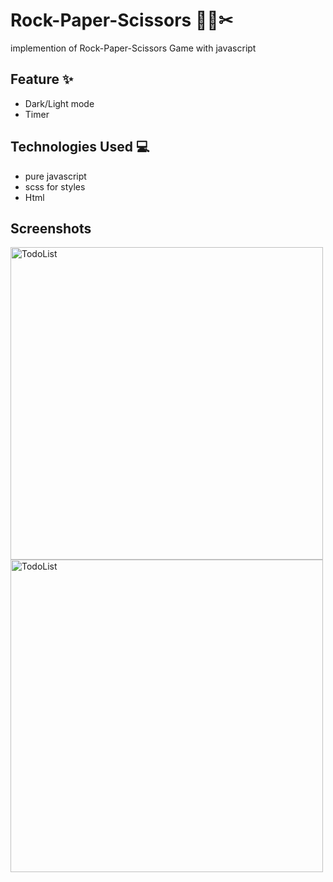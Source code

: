 # Rock-Paper-Scissors 🗿📄✂

implemention of Rock-Paper-Scissors Game with javascript

## Feature ✨

- Dark/Light mode
- Timer

## Technologies Used 💻

- pure javascript 
- scss for styles
- Html


## Screenshots

<img src="https://github.com/user-attachments/assets/c0748e1e-5fec-4988-9ac1-f44df402e7e6" alt="TodoList" width="500"/>

<img src="https://github.com/user-attachments/assets/8b15157e-08a6-4e7d-81ce-cdbe63a85075" alt="TodoList" width="500"/>

